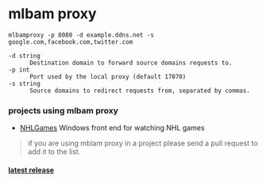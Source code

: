 # mlbam proxy

`mlbamproxy -p 8080 -d example.ddns.net -s google.com,facebook.com,twitter.com`

```
-d string
      Destination domain to forward source domains requests to.
-p int
      Port used by the local proxy (default 17070)
-s string
      Source domains to redirect requests from, separated by commas.
 ```

### projects using mlbam proxy
- [NHLGames](https://github.com/NHLGames/NHLGames) Windows front end for watching NHL games

> if you are using mblam proxy in a project please send a pull request to add it to the list.

#### [latest release](https://github.com/jwallet/mlbamproxy/releases/latest)
